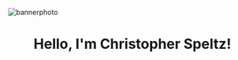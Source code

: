 ![bannerphoto](https://user-images.githubusercontent.com/37876358/148658316-09b8efc9-146b-440f-bbc3-c22c53da9b6d.jpg)
<h1 align="center">Hello, I'm Christopher Speltz!</h1>
